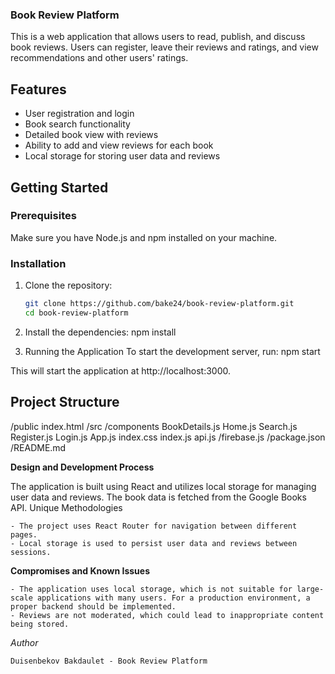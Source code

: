 ### Book Review Platform

This is a web application that allows users to read, publish, and discuss book reviews. Users can register, leave their reviews and ratings, and view recommendations and other users' ratings.

## Features

- User registration and login
- Book search functionality
- Detailed book view with reviews
- Ability to add and view reviews for each book
- Local storage for storing user data and reviews

## Getting Started

### Prerequisites

Make sure you have Node.js and npm installed on your machine.

### Installation 

1. Clone the repository:

   ```bash
   git clone https://github.com/bake24/book-review-platform.git
   cd book-review-platform

2. Install the dependencies:
    npm install

3. Running the Application
    To start the development server, run:
  npm start

This will start the application at http://localhost:3000.

## Project Structure
/public
  index.html
/src
  /components
    BookDetails.js
    Home.js
    Search.js
    Register.js
    Login.js
  App.js
  index.css
  index.js
  api.js
/firebase.js
/package.json
/README.md


**Design and Development Process**

The application is built using React and utilizes local storage for managing user data and reviews. The book data is fetched from the Google Books API.
Unique Methodologies

    - The project uses React Router for navigation between different pages.
    - Local storage is used to persist user data and reviews between sessions.

**Compromises and Known Issues**

    - The application uses local storage, which is not suitable for large-scale applications with many users. For a production environment, a proper backend should be implemented.
    - Reviews are not moderated, which could lead to inappropriate content being stored.

*Author*

    Duisenbekov Bakdaulet - Book Review Platform
